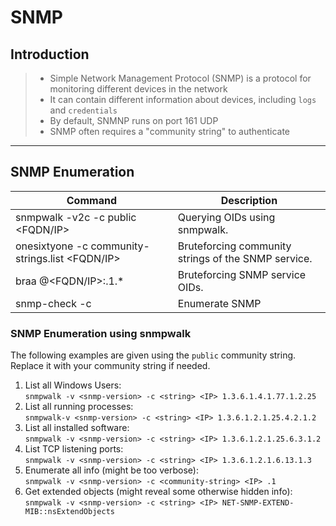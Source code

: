 # SNMP

## **Introduction**

> * Simple Network Management Protocol (SNMP) is a protocol for monitoring different devices in the network
> * It can contain different information about devices, including `logs` and `credentials`
> * By default, SNMNP runs on port 161 UDP
> * SNMP often requires a "community string" to authenticate

***

## **SNMP Enumeration**

| Command                                          | Description                                         |
| ------------------------------------------------ | --------------------------------------------------- |
| snmpwalk -v2c -c public \<FQDN/IP>                      | Querying OIDs using snmpwalk.                       |
| onesixtyone -c community-strings.list \<FQDN/IP> | Bruteforcing community strings of the SNMP service. |
| braa @\<FQDN/IP>:.1.\*                           | Bruteforcing SNMP service OIDs.                     |
| snmp-check -c                                    | Enumerate SNMP                                      |

### SNMP Enumeration using snmpwalk

The following examples are given using the `public` community string.\
Replace it with your community string if needed.

1. List all Windows Users:\
   `snmpwalk -v <snmp-version> -c <string> <IP> 1.3.6.1.4.1.77.1.2.25`
2. List all running processes: \
   `snmpwalk-v <snmp-version> -c <string> <IP> 1.3.6.1.2.1.25.4.2.1.2`
3. List all installed software:\
   `snmpwalk -v <snmp-version> -c <string> <IP> 1.3.6.1.2.1.25.6.3.1.2`
4. List TCP listening ports:\
   `snmpwalk -v <snmp-version> -c <string> <IP> 1.3.6.1.2.1.6.13.1.3`
5. Enumerate all info (might be too verbose):\
   `snmpwalk -v <snmp-version> -c <community-string> <IP> .1`&#x20;
6. Get extended objects (might reveal some otherwise hidden info):\
   `snmpwalk -v <snmp-version> -c <string> <IP> NET-SNMP-EXTEND-MIB::nsExtendObjects`&#x20;
